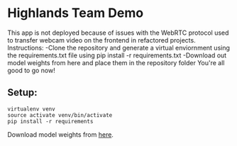 # Highlands Team Demo
This app is not deployed because of issues with the WebRTC protocol used to transfer webcam video on the frontend in refactored projects.
Instructions:
-Clone the repository and generate a virtual enviornment using the requirements.txt file using pip install -r requirements.txt
-Download out model weights from here and place them in the repository folder
You're all good to go now!

## Setup: 
    virtualenv venv
    source activate venv/bin/activate
    pip install -r requirements
    
Download model weights from [here](https://drive.google.com/file/d/1h-oHkO3qs2tDCnMw8U4Poi9FRa15Savy/view?usp=sharing).
